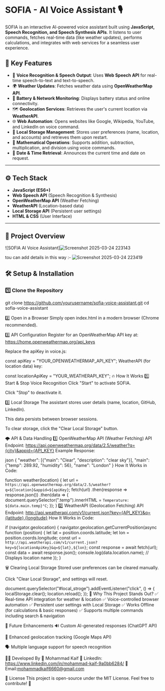 # SOFIA - AI Voice Assistant 🎙️  

SOFIA is an interactive AI-powered voice assistant built using **JavaScript, Speech Recognition, and Speech Synthesis APIs**. It listens to user commands, fetches real-time data (like weather updates), performs calculations, and integrates with web services for a seamless user experience.  

## 🌟 **Key Features**
- 🎤 **Voice Recognition & Speech Output**: Uses **Web Speech API** for real-time speech-to-text and text-to-speech.
- 🌍 **Weather Updates**: Fetches weather data using **OpenWeatherMap API**.
- 🔋 **Battery & Network Monitoring**: Displays battery status and online connectivity.
- 🗺️ **Geolocation Services**: Retrieves the user's current location via **WeatherAPI**.
- 🌐 **Web Automation**: Opens websites like Google, Wikipedia, YouTube, and LinkedIn on voice command.
- 🧠 **Local Storage Management**: Stores user preferences (name, location, and accounts) and retrieves them upon restart.
- 🔢 **Mathematical Operations**: Supports addition, subtraction, multiplication, and division using voice commands.
- 📅 **Date & Time Retrieval**: Announces the current time and date on request.

---

## ⚙️ **Tech Stack**
- **JavaScript (ES6+)**
- **Web Speech API** (Speech Recognition & Synthesis)
- **OpenWeatherMap API** (Weather Fetching)
- **WeatherAPI** (Location-based data)
- **Local Storage API** (Persistent user settings)
- **HTML & CSS** (User Interface)

---

## 🌟 **Project Overview**
![SOFIA AI Voice Assistant]![Screenshot 2025-03-24 223143](https://github.com/user-attachments/assets/dc52bae8-70ee-4db0-8c5e-61943c744529)

 tou can add details in this way :-
 ![Screenshot 2025-03-24 223419](https://github.com/user-attachments/assets/39561b33-b39a-4d84-b51d-75212f8f8c82)


## 🛠️ **Setup & Installation**
### **1️⃣ Clone the Repository**

git clone https://github.com/yourusername/sofia-voice-assistant.git
cd sofia-voice-assistant

2️⃣ Open in a Browser
Simply open index.html in a modern browser (Chrome recommended).

3️⃣ API Configuration
Register for an OpenWeatherMap API key at:
https://home.openweathermap.org/api_keys

Replace the apiKey in voice.js:

const apiKey = "YOUR_OPENWEATHERMAP_API_KEY";
WeatherAPI (for location data) key:

const locationApiKey = "YOUR_WEATHERAPI_KEY";
🔥 How It Works
1️⃣ Start & Stop Voice Recognition
Click "Start" to activate SOFIA.

Click "Stop" to deactivate it.



3️⃣ Local Storage
The assistant stores user details (name, location, GitHub, LinkedIn).

This data persists between browser sessions.

To clear storage, click the "Clear Local Storage" button.

🌩️ API & Data Handling
1️⃣ OpenWeatherMap API (Weather Fetching)
API Endpoint:
https://api.openweathermap.org/data/2.5/weather?q={city}&appid={API_KEY}
Example Response:

json
{
  "weather": [{"main": "Clear", "description": "clear sky"}],
  "main": {"temp": 289.92, "humidity": 56},
  "name": "London"
}
How It Works in Code:

function weather(location) {
  let url = `https://api.openweathermap.org/data/2.5/weather?q=${location}&appid=${apiKey}`;
  fetch(url)
    .then(response => response.json())
    .then(data => {
      document.querySelector(".temp").innerHTML = `Temperature: ${data.main.temp}°C`;
    });
}
2️⃣ WeatherAPI (Geolocation Fetching)
API Endpoint:
http://api.weatherapi.com/v1/current.json?key={API_KEY}&q={latitude},{longitude}
How It Works in Code:

if (navigator.geolocation) {
  navigator.geolocation.getCurrentPosition(async function (position) {
    let lat = position.coords.latitude;
    let lon = position.coords.longitude;
    const url = `http://api.weatherapi.com/v1/current.json?key=${locationApiKey}&q=${lat},${lon}`;
    const response = await fetch(url);
    const data = await response.json();
    console.log(data.location.name); // Displays location name
  });
}

🗑️ Clearing Local Storage
Stored user preferences can be cleared manually.

Click "Clear Local Storage", and settings will reset.

document.querySelector("#local_stroge").addEventListener("click", () => {
  localStorage.clear();
  location.reload();
});
🎯 Why This Project Stands Out?
✅ Real-time API integration for weather & location
✅ Voice-controlled browser automation
✅ Persistent user settings with Local Storage
✅ Works Offline (for calculations & basic responses)
✅ Supports multiple commands including search & navigation

📌 Future Enhancements
🔊 Custom AI-generated responses (ChatGPT API)

📡 Enhanced geolocation tracking (Google Maps API)

🗣️ Multiple language support for speech recognition

👨‍💻 Developed By
👤 Mohammad Kaif
🔗 LinkedIn: https://www.linkedin.com/in/mohammad-kaif-9a0bb6284/
📧 Email:mohammadkaif6660@gmail.com

📜 License
This project is open-source under the MIT License. Feel free to contribute! 🎉

